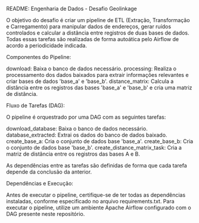README: Engenharia de Dados - Desafio Geolinkage

O objetivo do desafio é criar um pipeline de ETL (Extração, Transformação e Carregamento) para manipular dados de endereços, gerar ruídos controlados e calcular a distância entre registros de duas bases de dados. Todas essas tarefas são realizadas de forma autoática pelo Airflow de acordo a periodicidade indicada.

Componentes do Pipeline:

download: Baixa o banco de dados necessário.
processing: Realiza o processamento dos dados baixados para extrair informações relevantes e criar bases de dados 'base_a' e 'base_b'.
distance_matrix: Calcula a distância entre os registros das bases 'base_a' e 'base_b' e cria uma matriz de distância.

Fluxo de Tarefas (DAG):

O pipeline é orquestrado por uma DAG com as seguintes tarefas:

download_database: Baixa o banco de dados necessário.
database_extracted: Extrai os dados do banco de dados baixado.
create_base_a: Cria o conjunto de dados base 'base_a'.
create_base_b: Cria o conjunto de dados base 'base_b'.
create_distance_matrix_task: Cria a matriz de distância entre os registros das bases A e B.

As dependências entre as tarefas são definidas de forma que cada tarefa depende da conclusão da anterior.

Dependências e Execução:

Antes de executar o pipeline, certifique-se de ter todas as dependências instaladas, conforme especificado no arquivo requirements.txt.
Para executar o pipeline, utilize um ambiente Apache Airflow configurado com o DAG presente neste repositório.